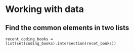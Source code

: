 # Working with data

## Find the common elements in two lists
```
recent_coding_books =  list(set(coding_books).intersection(recet_books))
```


